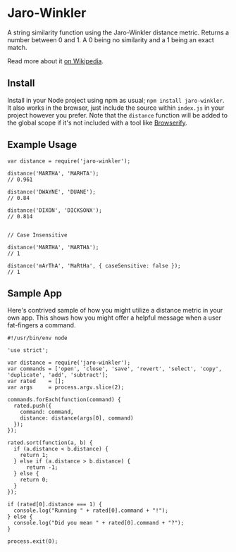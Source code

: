 # Jaro-Winkler

A string similarity function using the Jaro-Winkler distance metric. Returns a
number between 0 and 1. A 0 being no similarity and a 1 being an exact match.

Read more about it [on Wikipedia](http://en.wikipedia.org/wiki/Jaro–Winkler_distance).

## Install

Install in your Node project using npm as usual; `npm install jaro-winkler`. It
also works in the browser, just include the source within `index.js` in your
project however you prefer. Note that the `distance` function will be added to
the global scope if it's not included with a tool like [Browserify](http://browserify.org).

## Example Usage

```
var distance = require('jaro-winkler');

distance('MARTHA', 'MARHTA');
// 0.961

distance('DWAYNE', 'DUANE');
// 0.84

distance('DIXON', 'DICKSONX');
// 0.814


// Case Insensitive

distance('MARTHA', 'MARTHA');
// 1

distance('mArThA', 'MaRtHa', { caseSensitive: false });
// 1
```

## Sample App

Here's contrived sample of how you might utilize a distance metric in your own
app. This shows how you might offer a helpful message when a user fat-fingers a
command.

```
#!/usr/bin/env node

'use strict';

var distance = require('jaro-winkler');
var commands = ['open', 'close', 'save', 'revert', 'select', 'copy', 'duplicate', 'add', 'subtract'];
var rated    = [];
var args     = process.argv.slice(2);

commands.forEach(function(command) {
  rated.push({
    command: command,
    distance: distance(args[0], command)
  });
});

rated.sort(function(a, b) {
  if (a.distance < b.distance) {
    return 1;
  } else if (a.distance > b.distance) {
      return -1;
  } else {
    return 0;
  }
});

if (rated[0].distance === 1) {
  console.log("Running " + rated[0].command + "!");
} else {
  console.log("Did you mean " + rated[0].command + "?");
}

process.exit(0);
```
